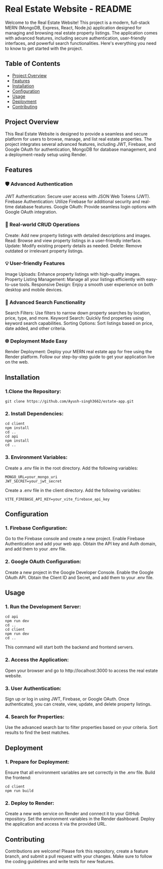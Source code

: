 # Real Estate Website - README

Welcome to the Real Estate Website! This project is a modern, full-stack MERN (MongoDB, Express, React, Node.js) application designed for managing and browsing real estate property listings. The application comes with advanced features, including secure authentication, user-friendly interfaces, and powerful search functionalities. Here's everything you need to know to get started with the project.

## Table of Contents
- [Project Overview](#project-overview)
- [Features](#features)
- [Installation](#installation)
- [Configuration](#configuration)
- [Usage](#usage)
- [Deployment](#deployment)
- [Contributing](#contributing)

## Project Overview
This Real Estate Website is designed to provide a seamless and secure platform for users to browse, manage, and list real estate properties. The project integrates several advanced features, including JWT, Firebase, and Google OAuth for authentication, MongoDB for database management, and a deployment-ready setup using Render.

## Features
### 🛡️ Advanced Authentication
JWT Authentication: Secure user access with JSON Web Tokens (JWT).
Firebase Authentication: Utilize Firebase for additional security and real-time database features.
Google OAuth: Provide seamless login options with Google OAuth integration.
### 🏡 Real-world CRUD Operations
Create: Add new property listings with detailed descriptions and images.
Read: Browse and view property listings in a user-friendly interface.
Update: Modify existing property details as needed.
Delete: Remove outdated or irrelevant property listings.
### 💡 User-friendly Features
Image Uploads: Enhance property listings with high-quality images.
Property Listing Management: Manage all your listings efficiently with easy-to-use tools.
Responsive Design: Enjoy a smooth user experience on both desktop and mobile devices.
### 🚀 Advanced Search Functionality
Search Filters: Use filters to narrow down property searches by location, price, type, and more.
Keyword Search: Quickly find properties using keyword search capabilities.
Sorting Options: Sort listings based on price, date added, and other criteria.
### 🌐 Deployment Made Easy
Render Deployment: Deploy your MERN real estate app for free using the Render platform. Follow our step-by-step guide to get your application live on the web.

## Installation
### 1.Clone the Repository:
```
git clone https://github.com/Ayush-singh3662/estate-app.git
```

### 2. Install Dependencies:
```
cd client
npm install
cd ..
cd api
npm install
cd ..
```

### 3. Environment Variables:
Create a .env file in the root directory.
Add the following variables:
```
MONGO_URL=your_mongo_uri
JWT_SECRET=your_jwt_secret
```

Create a .env file in the client directory.
Add the following variables:
```
VITE_FIREBASE_API_KEY=your_vite_firebase_api_key
```

## Configuration
### 1. Firebase Configuration:
Go to the Firebase console and create a new project.
Enable Firebase Authentication and add your web app.
Obtain the API key and Auth domain, and add them to your .env file.

### 2. Google OAuth Configuration:
Create a new project in the Google Developer Console.
Enable the Google OAuth API.
Obtain the Client ID and Secret, and add them to your .env file.

## Usage
### 1. Run the Development Server:
```
cd api
npm run dev
cd ..
cd client
npm run dev
cd ..
```
This command will start both the backend and frontend servers.

### 2. Access the Application:
Open your browser and go to http://localhost:3000 to access the real estate website.

### 3. User Authentication:
Sign up or log in using JWT, Firebase, or Google OAuth.
Once authenticated, you can create, view, update, and delete property listings.

### 4. Search for Properties:
Use the advanced search bar to filter properties based on your criteria.
Sort results to find the best matches.

## Deployment
### 1. Prepare for Deployment:
Ensure that all environment variables are set correctly in the .env file.
Build the frontend:
```
cd client
npm run build
```
### 2. Deploy to Render:
Create a new web service on Render and connect it to your GitHub repository.
Set the environment variables in the Render dashboard.
Deploy the application and access it via the provided URL.

## Contributing
Contributions are welcome! Please fork this repository, create a feature branch, and submit a pull request with your changes. Make sure to follow the coding guidelines and write tests for new features.
